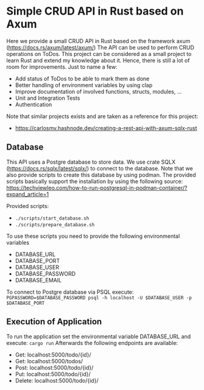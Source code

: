 # Simple CRUD API in Rust based on Axum
Here we provide a small CRUD API in Rust based on the framework axum (https://docs.rs/axum/latest/axum/)
The API can be used to perform CRUD operations on ToDos. This project can be considered as a small project to learn Rust and extend my knowledge about it. Hence, there is still a lot of room for improvements. Just to name a few:

- Add status of ToDos to be able to mark them as done
- Better handling of environment variables by using clap
- Improve documentation of involved functions, structs, modules, ...
- Unit and Integration Tests
- Authentication

Note that similar projects exists and are taken as a reference for this project:
- https://carlosmv.hashnode.dev/creating-a-rest-api-with-axum-sqlx-rust

## Database
This API uses a Postgre database to store data. We use crate SQLX (https://docs.rs/sqlx/latest/sqlx/) to connect to the database. Note that we also provide scripts to create this database by using podman.
The provided scripts basically support the installation by using the following source:
https://techviewleo.com/how-to-run-postgresql-in-podman-container/?expand_article=1

Provided scripts:
- `./scripts/start_database.sh` 
- `./scripts/prepare_database.sh`

To use these scripts you need to provide the following environmental variables
- DATABASE_URL
- DATABASE_PORT
- DATABASE_USER
- DATABASE_PASSWORD
- DATABASE_EMAIL

To connect to Postgre database via PSQL execute:
`PGPASSWORD=$DATABASE_PASSWORD psql -h localhost -U $DATABASE_USER -p $DATABASE_PORT`


## Execution of Application
To run the application set the environmental variable DATABASE_URL and execute: `cargo run`
Afterwards the following endpoints are available:

- Get: localhost:5000/todo/{id}/
- Get: localhost:5000/todos/
- Post: localhost:5000/todo/{id}/
- Put: localhost:5000/todo/{id}/
- Delete: localhost:5000/todo/{id}/
